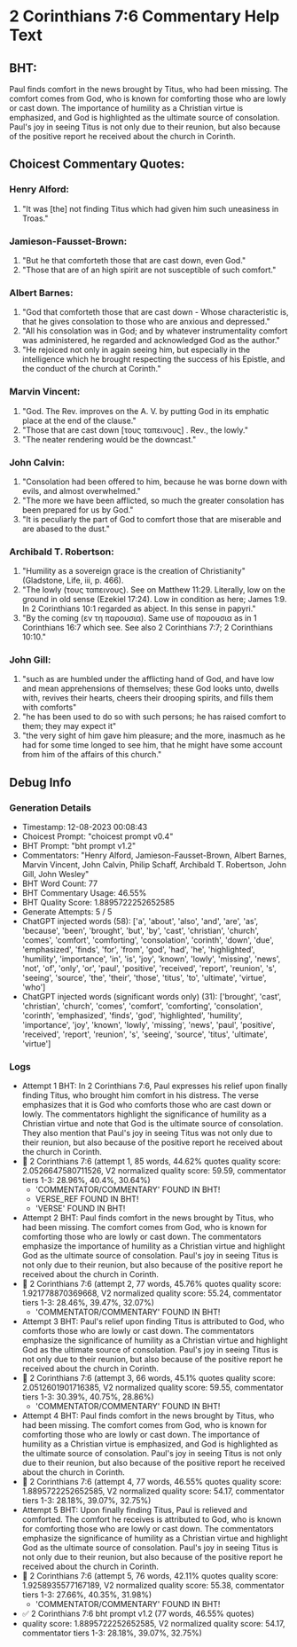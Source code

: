 # 2 Corinthians 7:6 Commentary Help Text

## BHT:
Paul finds comfort in the news brought by Titus, who had been missing. The comfort comes from God, who is known for comforting those who are lowly or cast down. The importance of humility as a Christian virtue is emphasized, and God is highlighted as the ultimate source of consolation. Paul's joy in seeing Titus is not only due to their reunion, but also because of the positive report he received about the church in Corinth.

## Choicest Commentary Quotes:
### Henry Alford:
1. "It was [the] not finding Titus which had given him such uneasiness in Troas."

### Jamieson-Fausset-Brown:
1. "But he that comforteth those that are cast down, even God." 
2. "Those that are of an high spirit are not susceptible of such comfort."

### Albert Barnes:
1. "God that comforteth those that are cast down - Whose characteristic is, that he gives consolation to those who are anxious and depressed."
2. "All his consolation was in God; and by whatever instrumentality comfort was administered, he regarded and acknowledged God as the author."
3. "He rejoiced not only in again seeing him, but especially in the intelligence which he brought respecting the success of his Epistle, and the conduct of the church at Corinth."

### Marvin Vincent:
1. "God. The Rev. improves on the A. V. by putting God in its emphatic place at the end of the clause."
2. "Those that are cast down [τους ταπεινους] . Rev., the lowly."
3. "The neater rendering would be the downcast."

### John Calvin:
1. "Consolation had been offered to him, because he was borne down with evils, and almost overwhelmed."
2. "The more we have been afflicted, so much the greater consolation has been prepared for us by God."
3. "It is peculiarly the part of God to comfort those that are miserable and are abased to the dust."

### Archibald T. Robertson:
1. "Humility as a sovereign grace is the creation of Christianity" (Gladstone, Life, iii, p. 466).
2. "The lowly (τους ταπεινους). See on Matthew 11:29. Literally, low on the ground in old sense (Ezekiel 17:24). Low in condition as here; James 1:9. In 2 Corinthians 10:1 regarded as abject. In this sense in papyri."
3. "By the coming (εν τη παρουσια). Same use of παρουσια as in 1 Corinthians 16:7 which see. See also 2 Corinthians 7:7; 2 Corinthians 10:10."

### John Gill:
1. "such as are humbled under the afflicting hand of God, and have low and mean apprehensions of themselves; these God looks unto, dwells with, revives their hearts, cheers their drooping spirits, and fills them with comforts"
2. "he has been used to do so with such persons; he has raised comfort to them; they may expect it"
3. "the very sight of him gave him pleasure; and the more, inasmuch as he had for some time longed to see him, that he might have some account from him of the affairs of this church."


## Debug Info
### Generation Details
- Timestamp: 12-08-2023 00:08:43
- Choicest Prompt: "choicest prompt v0.4"
- BHT Prompt: "bht prompt v1.2"
- Commentators: "Henry Alford, Jamieson-Fausset-Brown, Albert Barnes, Marvin Vincent, John Calvin, Philip Schaff, Archibald T. Robertson, John Gill, John Wesley"
- BHT Word Count: 77
- BHT Commentary Usage: 46.55%
- BHT Quality Score: 1.8895722252652585
- Generate Attempts: 5 / 5
- ChatGPT injected words (58):
	['a', 'about', 'also', 'and', 'are', 'as', 'because', 'been', 'brought', 'but', 'by', 'cast', 'christian', 'church', 'comes', 'comfort', 'comforting', 'consolation', 'corinth', 'down', 'due', 'emphasized', 'finds', 'for', 'from', 'god', 'had', 'he', 'highlighted', 'humility', 'importance', 'in', 'is', 'joy', 'known', 'lowly', 'missing', 'news', 'not', 'of', 'only', 'or', 'paul', 'positive', 'received', 'report', 'reunion', 's', 'seeing', 'source', 'the', 'their', 'those', 'titus', 'to', 'ultimate', 'virtue', 'who']
- ChatGPT injected words (significant words only) (31):
	['brought', 'cast', 'christian', 'church', 'comes', 'comfort', 'comforting', 'consolation', 'corinth', 'emphasized', 'finds', 'god', 'highlighted', 'humility', 'importance', 'joy', 'known', 'lowly', 'missing', 'news', 'paul', 'positive', 'received', 'report', 'reunion', 's', 'seeing', 'source', 'titus', 'ultimate', 'virtue']

### Logs
- Attempt 1 BHT: In 2 Corinthians 7:6, Paul expresses his relief upon finally finding Titus, who brought him comfort in his distress. The verse emphasizes that it is God who comforts those who are cast down or lowly. The commentators highlight the significance of humility as a Christian virtue and note that God is the ultimate source of consolation. They also mention that Paul's joy in seeing Titus was not only due to their reunion, but also because of the positive report he received about the church in Corinth.
- 🔄 2 Corinthians 7:6 (attempt 1, 85 words, 44.62% quotes quality score: 2.0526647580711526, V2 normalized quality score: 59.59, commentator tiers 1-3: 28.96%, 40.4%, 30.64%) 
	- 'COMMENTATOR/COMMENTARY' FOUND IN BHT! 
	- VERSE_REF FOUND IN BHT! 
	- 'VERSE' FOUND IN BHT!
- Attempt 2 BHT: Paul finds comfort in the news brought by Titus, who had been missing. The comfort comes from God, who is known for comforting those who are lowly or cast down. The commentators emphasize the importance of humility as a Christian virtue and highlight God as the ultimate source of consolation. Paul's joy in seeing Titus is not only due to their reunion, but also because of the positive report he received about the church in Corinth.
- 🔄 2 Corinthians 7:6 (attempt 2, 77 words, 45.76% quotes quality score: 1.921778870369668, V2 normalized quality score: 55.24, commentator tiers 1-3: 28.46%, 39.47%, 32.07%) 
	- 'COMMENTATOR/COMMENTARY' FOUND IN BHT!
- Attempt 3 BHT: Paul's relief upon finding Titus is attributed to God, who comforts those who are lowly or cast down. The commentators emphasize the significance of humility as a Christian virtue and highlight God as the ultimate source of consolation. Paul's joy in seeing Titus is not only due to their reunion, but also because of the positive report he received about the church in Corinth.
- 🔄 2 Corinthians 7:6 (attempt 3, 66 words, 45.1% quotes quality score: 2.0512601901716385, V2 normalized quality score: 59.55, commentator tiers 1-3: 30.39%, 40.75%, 28.86%) 
	- 'COMMENTATOR/COMMENTARY' FOUND IN BHT!
- Attempt 4 BHT: Paul finds comfort in the news brought by Titus, who had been missing. The comfort comes from God, who is known for comforting those who are lowly or cast down. The importance of humility as a Christian virtue is emphasized, and God is highlighted as the ultimate source of consolation. Paul's joy in seeing Titus is not only due to their reunion, but also because of the positive report he received about the church in Corinth.
- 🔄 2 Corinthians 7:6 (attempt 4, 77 words, 46.55% quotes quality score: 1.8895722252652585, V2 normalized quality score: 54.17, commentator tiers 1-3: 28.18%, 39.07%, 32.75%)
- Attempt 5 BHT: Upon finally finding Titus, Paul is relieved and comforted. The comfort he receives is attributed to God, who is known for comforting those who are lowly or cast down. The commentators emphasize the significance of humility as a Christian virtue and highlight God as the ultimate source of consolation. Paul's joy in seeing Titus is not only due to their reunion, but also because of the positive report he received about the church in Corinth.
- 🔄 2 Corinthians 7:6 (attempt 5, 76 words, 42.11% quotes quality score: 1.9258935577167189, V2 normalized quality score: 55.38, commentator tiers 1-3: 27.66%, 40.35%, 31.98%) 
	- 'COMMENTATOR/COMMENTARY' FOUND IN BHT!
- ✅ 2 Corinthians 7:6 bht prompt v1.2 (77 words, 46.55% quotes)
- quality score: 1.8895722252652585, V2 normalized quality score: 54.17, commentator tiers 1-3: 28.18%, 39.07%, 32.75%)